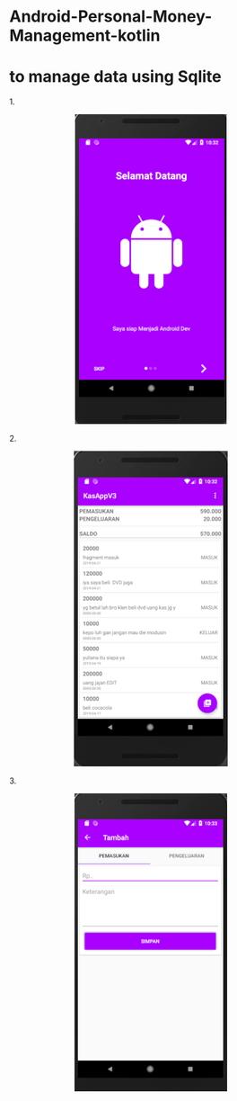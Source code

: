 # Android-Personal-Money-Management-kotlin

# to manage data using Sqlite

1.<p align="center"><img src="https://github.com/andihoerudin24/Android-personal-money-management/blob/master/1.PNG"></p>


2.<p align="center"><img src="https://github.com/andihoerudin24/Android-personal-money-management/blob/master/2.PNG"></p>


3.<p align="center"><img src="https://github.com/andihoerudin24/Android-personal-money-management/blob/master/3.PNG"></p>


